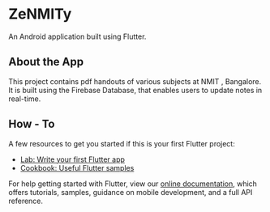 # ZeNMITy

An Android application built using Flutter.

## About the App

This project contains pdf handouts of various subjects at NMIT , Bangalore. It is built using the Firebase Database, that enables users to update notes in real-time.

## How - To

A few resources to get you started if this is your first Flutter project:

- [Lab: Write your first Flutter app](https://flutter.dev/docs/get-started/codelab)
- [Cookbook: Useful Flutter samples](https://flutter.dev/docs/cookbook)

For help getting started with Flutter, view our
[online documentation](https://flutter.dev/docs), which offers tutorials,
samples, guidance on mobile development, and a full API reference.
